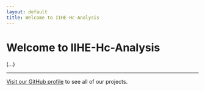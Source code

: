 ```yaml
---
layout: default
title: Welcome to IIHE-Hc-Analysis
---
```


# Welcome to IIHE-Hc-Analysis

(...)


---

[Visit our GitHub profile](https://github.com/IIHE-Hc-Analysis) to see all of our projects.
